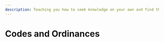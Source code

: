 ```yaml
---
description: Teaching you how to seek knowledge on your own and find the right resources.
---
```


# Codes and Ordinances

